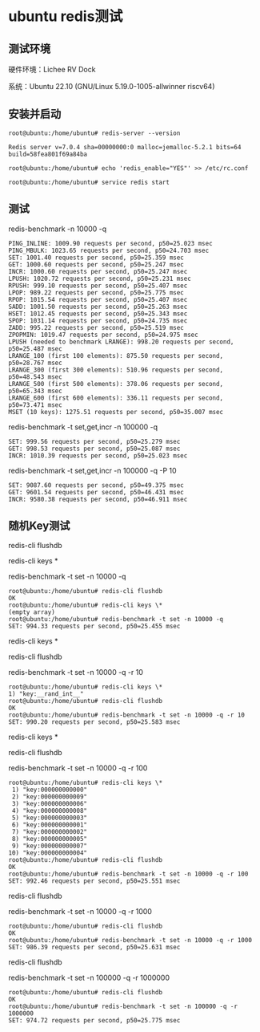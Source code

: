 # ubuntu redis测试



## 测试环境



硬件环境：Lichee RV Dock

系统：Ubuntu 22.10 (GNU/Linux 5.19.0-1005-allwinner riscv64)



## 安装并启动


```
root@ubuntu:/home/ubuntu# redis-server --version

Redis server v=7.0.4 sha=00000000:0 malloc=jemalloc-5.2.1 bits=64 build=58fea801f69a84ba

root@ubuntu:/home/ubuntu# echo 'redis_enable="YES"' >> /etc/rc.conf

root@ubuntu:/home/ubuntu# service redis start
```


## 测试

redis-benchmark -n 10000 -q
```
PING_INLINE: 1009.90 requests per second, p50=25.023 msec                   
PING_MBULK: 1023.65 requests per second, p50=24.703 msec                   
SET: 1001.40 requests per second, p50=25.359 msec                   
GET: 1000.60 requests per second, p50=25.247 msec                   
INCR: 1000.60 requests per second, p50=25.247 msec                   
LPUSH: 1020.72 requests per second, p50=25.231 msec                   
RPUSH: 999.10 requests per second, p50=25.407 msec                    
LPOP: 989.22 requests per second, p50=25.775 msec                    
RPOP: 1015.54 requests per second, p50=25.407 msec                   
SADD: 1001.50 requests per second, p50=25.263 msec                   
HSET: 1012.45 requests per second, p50=25.343 msec                   
SPOP: 1031.14 requests per second, p50=24.735 msec                   
ZADD: 995.22 requests per second, p50=25.519 msec                    
ZPOPMIN: 1019.47 requests per second, p50=24.975 msec                   
LPUSH (needed to benchmark LRANGE): 998.20 requests per second, p50=25.487 msec                    
LRANGE_100 (first 100 elements): 875.50 requests per second, p50=28.767 msec                  
LRANGE_300 (first 300 elements): 510.96 requests per second, p50=48.543 msec                  
LRANGE_500 (first 500 elements): 378.06 requests per second, p50=65.343 msec                  
LRANGE_600 (first 600 elements): 336.11 requests per second, p50=73.471 msec                  
MSET (10 keys): 1275.51 requests per second, p50=35.007 msec 
```

redis-benchmark -t set,get,incr -n 100000 -q

```
SET: 999.56 requests per second, p50=25.279 msec                    
GET: 998.53 requests per second, p50=25.087 msec                    
INCR: 1010.39 requests per second, p50=25.023 msec
```

redis-benchmark -t set,get,incr -n 100000 -q -P 10

```
SET: 9087.60 requests per second, p50=49.375 msec                    
GET: 9601.54 requests per second, p50=46.431 msec                    
INCR: 9580.38 requests per second, p50=46.911 msec
```

## 随机Key测试

redis-cli flushdb

redis-cli keys \*

redis-benchmark -t set -n 10000 -q

```
root@ubuntu:/home/ubuntu# redis-cli flushdb
OK
root@ubuntu:/home/ubuntu# redis-cli keys \*
(empty array)
root@ubuntu:/home/ubuntu# redis-benchmark -t set -n 10000 -q
SET: 994.33 requests per second, p50=25.455 msec
```

redis-cli keys \*

redis-cli flushdb

redis-benchmark -t set -n 10000 -q -r 10

```
root@ubuntu:/home/ubuntu# redis-cli keys \*
1) "key:__rand_int__"
root@ubuntu:/home/ubuntu# redis-cli flushdb
OK
root@ubuntu:/home/ubuntu# redis-benchmark -t set -n 10000 -q -r 10
SET: 990.20 requests per second, p50=25.583 msec  

```


redis-cli keys \*

redis-cli flushdb

redis-benchmark -t set -n 10000 -q -r 100

```
root@ubuntu:/home/ubuntu# redis-cli keys \*
 1) "key:000000000000"
 2) "key:000000000009"
 3) "key:000000000006"
 4) "key:000000000008"
 5) "key:000000000003"
 6) "key:000000000001"
 7) "key:000000000002"
 8) "key:000000000005"
 9) "key:000000000007"
10) "key:000000000004"
root@ubuntu:/home/ubuntu# redis-cli flushdb
OK
root@ubuntu:/home/ubuntu# redis-benchmark -t set -n 10000 -q -r 100
SET: 992.46 requests per second, p50=25.551 msec  
```


redis-cli flushdb

redis-benchmark -t set -n 10000 -q -r 1000

```
root@ubuntu:/home/ubuntu# redis-cli flushdb
OK
root@ubuntu:/home/ubuntu# redis-benchmark -t set -n 10000 -q -r 1000
SET: 986.39 requests per second, p50=25.631 msec 

```


redis-cli flushdb

redis-benchmark -t set -n 100000 -q -r 1000000

```
root@ubuntu:/home/ubuntu# redis-cli flushdb
OK
root@ubuntu:/home/ubuntu# redis-benchmark -t set -n 100000 -q -r 1000000
SET: 974.72 requests per second, p50=25.775 msec 

```